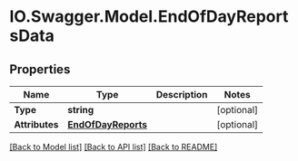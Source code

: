 # IO.Swagger.Model.EndOfDayReportsData
## Properties

Name | Type | Description | Notes
------------ | ------------- | ------------- | -------------
**Type** | **string** |  | [optional] 
**Attributes** | [**EndOfDayReports**](EndOfDayReports.md) |  | [optional] 

[[Back to Model list]](../README.md#documentation-for-models) [[Back to API list]](../README.md#documentation-for-api-endpoints) [[Back to README]](../README.md)

